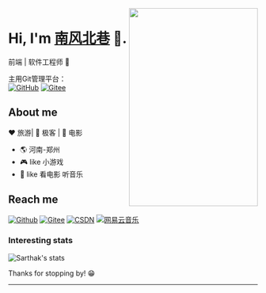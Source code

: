 <img align="right" width="260" height="400" src="https://c-ssl.duitang.com/uploads/item/201803/17/20180317181159_cfUW8.thumb.700_0.jpeg">


# Hi, I'm [南风北巷](https://github.com/Sun-Blog) 👋.

前端 | 软件工程师 🤖

主用Git管理平台：<br/>
[![GitHub](https://img.shields.io/badge/GitHub-%E5%8D%97%E9%A3%8E%E5%8C%97%E5%B7%B7-red)](https://github.com/Sun-Blog)
[![Gitee](https://img.shields.io/badge/Gitee-%E5%8D%97%E9%A3%8E%E5%8C%97%E5%B7%B7-orange.svg)](https://gitee.com/Sun-Blog)

## About me 

:heart: 旅游| :black_heart: 极客 | :blue_heart: 电影

- :earth_americas:  河南-郑州
- :video_game:  like 小游戏
- :gem:  like 看电影  听音乐


## Reach me 
[![Github](https://img.shields.io/badge/GitHub-%E5%8D%97%E9%A3%8E%E5%8C%97%E5%B7%B7-red.svg)](https://github.com/Sun-Blog)
[![Gitee](https://img.shields.io/badge/Gitee-%E5%8D%97%E9%A3%8E%E5%8C%97%E5%B7%B7-orange.svg)](https://gitee.com/Sun-Blog)
[![CSDN](https://img.shields.io/badge/CSDN-%E5%8D%97%E9%A3%8E%E5%8C%97%E5%B7%B7-yellow.svg)](https://blog.csdn.net/qq_39264561)
[![网易云音乐](https://img.shields.io/badge/Music-%E5%8D%97%E9%A3%8E%E5%8C%97%E5%B7%B7-green.svg)](https://music.163.com/)


### Interesting stats

![Sarthak's stats](https://github-readme-stats.vercel.app/api?username=Sun-Blog&show_icons=true)

Thanks for stopping by! 😁

---
